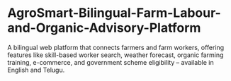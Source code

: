 # AgroSmart-Bilingual-Farm-Labour-and-Organic-Advisory-Platform
A bilingual web platform that connects farmers and farm workers, offering features like skill-based worker search, weather forecast, organic farming training, e-commerce, and government scheme eligibility – available in English and Telugu.
